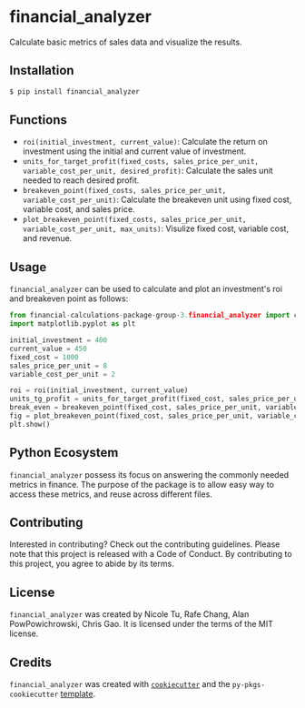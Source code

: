 # financial_analyzer

Calculate basic metrics of sales data and visualize the results.

## Installation

```bash
$ pip install financial_analyzer
```

## Functions 
- `roi(initial_investment, current_value)`: Calculate the return on investment using the initial and current value of investment. 
- `units_for_target_profit(fixed_costs, sales_price_per_unit, variable_cost_per_unit, desired_profit)`: Calculate the sales unit needed to reach desired profit. 
- `breakeven_point(fixed_costs, sales_price_per_unit, variable_cost_per_unit)`: Calculate the breakeven unit using fixed cost, variable cost, and sales price. 
- `plot_breakeven_point(fixed_costs, sales_price_per_unit, variable_cost_per_unit, max_units)`: Visulize fixed cost, variable cost, and revenue. 

## Usage

`financial_analyzer` can be used to calculate and plot an investment's roi and breakeven point as follows: 

```python 
from financial-calculations-package-group-3.financial_analyzer import calculate_roi, calculate_units_for_target_profit, calculate_break_even_point, plot_break_even_point
import matplotlib.pyplot as plt

initial_investment = 400 
current_value = 450
fixed_cost = 1000
sales_price_per_unit = 8 
variable_cost_per_unit = 2 

roi = roi(initial_investment, current_value)
units_tg_profit = units_for_target_profit(fixed_cost, sales_price_per_unit, variable_cost_per_unit, 200)
break_even = breakeven_point(fixed_cost, sales_price_per_unit, variable_cost_per_unit)
fig = plot_breakeven_point(fixed_cost, sales_price_per_unit, variable_cost_per_unit, 500)
plt.show() 
```

## Python Ecosystem 

`financial_analyzer` possess its focus on answering the commonly needed metrics in finance. The purpose of the package is to allow easy way to access these metrics, and reuse across different files. 

## Contributing

Interested in contributing? Check out the contributing guidelines. Please note that this project is released with a Code of Conduct. By contributing to this project, you agree to abide by its terms.

## License

`financial_analyzer` was created by Nicole Tu, Rafe Chang, Alan PowPowichrowski, Chris Gao. It is licensed under the terms of the MIT license.

## Credits

`financial_analyzer` was created with [`cookiecutter`](https://cookiecutter.readthedocs.io/en/latest/) and the `py-pkgs-cookiecutter` [template](https://github.com/py-pkgs/py-pkgs-cookiecutter).
